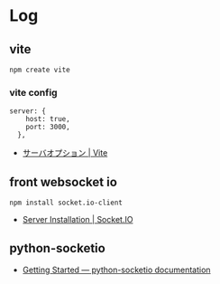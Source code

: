 # Log

## vite

```shell
npm create vite
```

### vite config

```
server: {
    host: true,
    port: 3000,
  },
```

- [サーバオプション | Vite](https://ja.vitejs.dev/config/server-options.html)

## front websocket io

```shell
npm install socket.io-client
```

- [Server Installation | Socket.IO](https://socket.io/docs/v4/server-installation/)

## python-socketio

- [Getting Started — python-socketio documentation](https://python-socketio.readthedocs.io/en/latest/intro.html)
